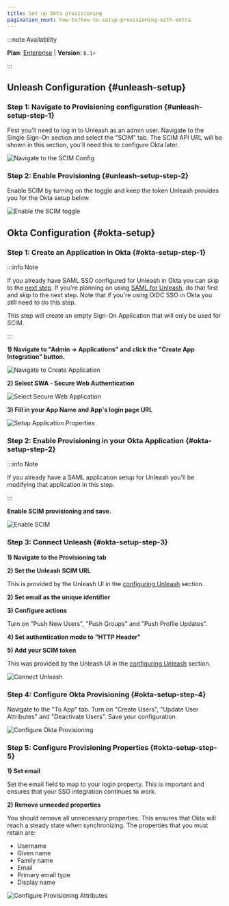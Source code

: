 ```yaml
---
title: Set up Okta provisioning
pagination_next: how-to/how-to-setup-provisioning-with-entra
---
```


:::note Availability

**Plan**: [Enterprise](https://www.getunleash.io/pricing) | **Version**: `6.1+`

:::

## Unleash Configuration {#unleash-setup}

### Step 1: Navigate to Provisioning configuration {#unleash-setup-step-1}

First you'll need to log in to Unleash as an admin user. Navigate to the Single Sign-On section and select the "SCIM" tab. The SCIM API URL will be shown in this section, you'll need this to configure Okta later.

![Navigate to the SCIM Config](/img/scim-config-1.png)

### Step 2: Enable Provisioning {#unleash-setup-step-2}

Enable SCIM by turning on the toggle and keep the token Unleash provides you for the Okta setup below.

![Enable the SCIM toggle](/img/scim-config-2.png)

## Okta Configuration {#okta-setup}

### Step 1: Create an Application in Okta {#okta-setup-step-1}

:::info Note

If you already have SAML SSO configured for Unleash in Okta you can skip to the [next step](how-to-setup-provisioning-with-okta#okta-setup-step-2). If you're planning on using [SAML for Unleash](../how-to/how-to-add-sso-saml), do that first and skip to the next step. Note that if you're using OIDC SSO in Okta you still need to do this step.

This step will create an empty Sign-On Application that will only be used for SCIM.

:::

**1) Navigate to "Admin -> Applications" and click the "Create App Integration" button.**

![Navigate to Create Application](/img/scim-okta-config-1.png)

**2) Select SWA - Secure Web Authentication**

![Select Secure Web Application](/img/scim-okta-config-2.png)

**3) Fill in your App Name and App's login page URL**

![Setup Application Properties](/img/scim-okta-config-3.png)

### Step 2: Enable Provisioning in your Okta Application {#okta-setup-step-2}

:::info Note

If you already have a SAML application setup for Unleash you'll be modifying that application in this step.

:::

**Enable SCIM provisioning and save.**

![Enable SCIM](/img/scim-okta-config-5.png)

### Step 3: Connect Unleash {#okta-setup-step-3}

**1) Navigate to the Provisioning tab**

**2) Set the Unleash SCIM URL**

This is provided by the Unleash UI in the [configuring Unleash](how-to-setup-provisioning-with-okta#unleash-setup-step-1) section.

**2) Set email as the unique identifier**

**3) Configure actions**

Turn on "Push New Users", "Push Groups" and "Push Profile Updates".

**4) Set authentication mode to "HTTP Header"**

**5) Add your SCIM token**

This was provided by the Unleash UI in the [configuring Unleash](how-to-setup-provisioning-with-okta#unleash-setup-step-2) section.

![Connect Unleash](/img/scim-okta-config-5.png)

### Step 4: Configure Okta Provisioning {#okta-setup-step-4}

Navigate to the "To App" tab. Turn on "Create Users", "Update User Attributes" and "Deactivate Users". Save your configuration.

![Configure Okta Provisioning](/img/scim-okta-config-6.png)

### Step 5: Configure Provisioning Properties {#okta-setup-step-5}

**1) Set email**

Set the email field to map to your login property. This is important and ensures that your SSO integration continues to work.

**2) Remove unneeded properties**

You should remove all unnecessary properties. This ensures that Okta will reach a steady state when synchronizing. The properties that you must retain are:

- Username
- Given name
- Family name
- Email
- Primary email type
- Display name

![Configure Provisioning Attributes](/img/scim-okta-config-7.png)